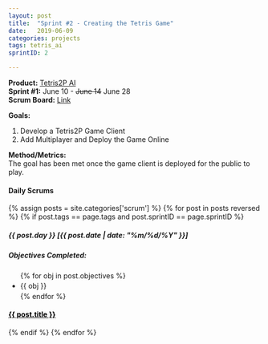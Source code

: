 ```yaml
---
layout: post
title:  "Sprint #2 - Creating the Tetris Game"
date:   2019-06-09
categories: projects
tags: tetris_ai
sprintID: 2

---
```


<b>Product:</b> [Tetris2P AI](/blog/projects/tetris-overview)  
<b>Sprint #1:</b> June 10 - <s>June 14</s> June 28  
<b>Scrum Board:</b> [Link](/portfolio#project)  
<!-- <b>Deliverable:</b> [Software Design Document](https://docs.google.com/document/d/15So3mJYzwRt1NcaGKYQ02hbT8H5q1-BIRR6tCzCnggM/edit?usp=sharing) -->
<b>Goals:</b>

1. Develop a Tetris2P Game Client
2. Add Multiplayer and Deploy the Game Online

<b>Method/Metrics:</b>  
The goal has been met once the game client is deployed for the public to play.

#### Daily Scrums

<div class='daily-scrum-container row'>

{% assign posts = site.categories['scrum'] %}
{% for post in posts reversed %}
	{% if post.tags == page.tags and post.sprintID == page.sprintID %}
<div class='daily-scrum-entry'>
	<div class='entry-content'>
		<h5> {{ post.day }} [{{ post.date | date: "%m/%d/%Y" }}] </h5>
		<h5> Objectives Completed: </h5>
		<ul style='padding-right:6px;'>
		  {% for obj in post.objectives %}
		  <li style='line-height: 24px'>{{ obj }}</li>
		  {% endfor %}
		</ul>
	</div>
  <h4 class='card-title'> <a href="{{ post.url }}" style='color:black'>{{ post.title }}</a> </h4>
</div>
	{% endif %}
  {% endfor %}
</div>